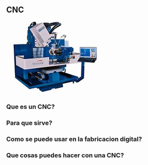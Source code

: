 ## CNC

![CNC](https://github.com/aRnAu1012/2-trimestre-/blob/main/CNC.png)


### Que es un CNC?

### Para que sirve?

### Como se puede usar en la fabricacion digital?

### Que cosas puedes hacer con una CNC?
